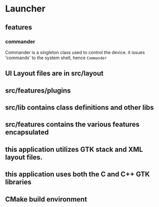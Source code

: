 # Launcher

## features
### commander
Commander is a singleton class used to control the device. it issues 'commands' to the system shell, hence `Commander`


## UI Layout files are in src/layout
## 

## src/features/plugins 

## src/lib contains class definitions and other libs

## src/features contains the various features encapsulated

## this application utilizes GTK stack and XML layout files. 
## this application uses both the C and C++ GTK libraries
## CMake build environment
